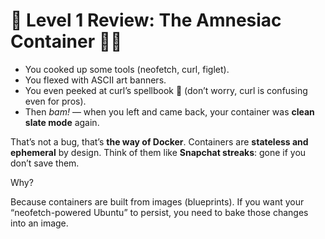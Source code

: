 # 📝 Level 1 Review: The Amnesiac Container 🧠💨

- You cooked up some tools (neofetch, curl, figlet).
- You flexed with ASCII art banners.
- You even peeked at curl’s spellbook 📜 (don’t worry, curl is confusing even for pros).
- Then _bam!_ — when you left and came back, your container was **clean slate mode** again.

That’s not a bug, that’s **the way of Docker**. Containers are **stateless and ephemeral** by design. Think of them like **Snapchat streaks**: gone if you don’t save them.

Why?

Because containers are built from images (blueprints). If you want your “neofetch-powered Ubuntu” to persist, you need to bake those changes into an image.